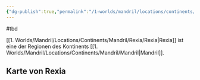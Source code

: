 ```yaml
---
{"dg-publish":true,"permalink":"/1-worlds/mandril/locations/continents/mandril/rexia/rexia/"}
---
```



#tbd

[[1. Worlds/Mandril/Locations/Continents/Mandril/Rexia/Rexia\|Rexia]] ist eine der Regionen des Kontinents [[1. Worlds/Mandril/Locations/Continents/Mandril/Mandril\|Mandril]].

## Karte von Rexia